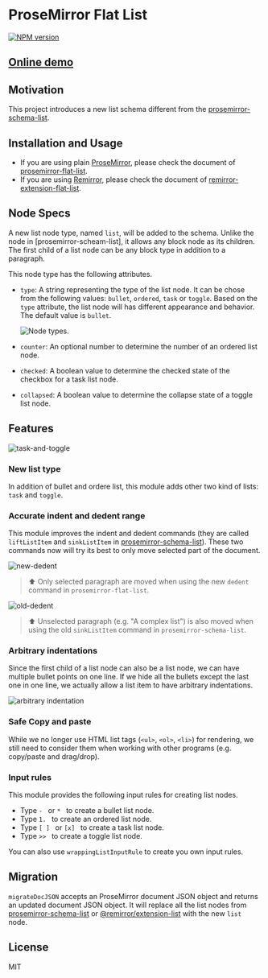 # ProseMirror Flat List

[![NPM version](https://img.shields.io/npm/v/remirror-extension-flat-list?color=a1b858&label=)](https://www.npmjs.com/package/remirror-extension-flat-list)

## [Online demo](https://remirror-extension-flat-list.netlify.app/)

## Motivation

This project introduces a new list schema different from the [prosemirror-schema-list].

## Installation and Usage

- If you are using plain [ProseMirror], please check the document of [prosemirror-flat-list].
- If you are using [Remirror], please check the document of [remirror-extension-flat-list].

## Node Specs

A new list node type, named `list`, will be added to the schema. Unlike the node in [prosemirror-scheam-list], it allows any block node as its children. The first child of a list node can be any block type in addition to a paragraph.

This node type has the following attributes.

- `type`:
  A string representing the type of the list node. It can be chose from the
  following values: `bullet`, `ordered`, `task` or `toggle`. Based on the
  `type` attribute, the list node will has different appearance and behavior.
  The default value is `bullet`.

  ![Node types](https://user-images.githubusercontent.com/24715727/216966304-c2f9a7f4-fc65-430c-91e8-2eb7aff956fa.png).

- `counter`:
  An optional number to determine the number of an ordered list node.
- `checked`:
  A boolean value to determine the checked state of the checkbox for a task
  list node.
- `collapsed`:
  A boolean value to determine the collapse state of a toggle list node.

## Features

![task-and-toggle](https://user-images.githubusercontent.com/24715727/216984786-b686a5fe-c9e3-47ae-8b06-6fbdb81200d2.gif)

### New list type

In addition of bullet and ordere list, this module adds other two kind of lists: `task` and `toggle`.

### Accurate indent and dedent range

This module improves the indent and dedent commands (they are called `liftListItem` and `sinkListItem` in [prosemirror-schema-list]). These two commands now will try its best to only move selected part of the document.

![new-dedent](https://user-images.githubusercontent.com/24715727/216982134-4e222d58-033c-4dbf-acfc-132d6264f524.gif)

> ⬆️ Only selected paragraph are moved when using the new `dedent` command in `prosemirror-flat-list`.

![old-dedent](https://user-images.githubusercontent.com/24715727/216982142-4fc89391-5dec-426b-bcfb-b0290920f08e.gif)

> ⬆️ Unselected paragraph (e.g. "A complex list") is also moved when using the old `sinkListItem` command in `prosemirror-schema-list`.

### Arbitrary indentations

Since the first child of a list node can also be a list node, we can have multiple bullet points on one line. If we hide all the bullets except the last one in one line, we actually allow a list item to have arbitrary indentations.

![arbitrary indentation](https://user-images.githubusercontent.com/24715727/216973979-af271633-62a2-4744-a522-e87b89426f90.gif)

### Safe Copy and paste

While we no longer use HTML list tags (`<ul>`, `<ol>`, `<li>`) for rendering, we still need to consider them when working with other programs (e.g. copy/paste and drag/drop).

### Input rules

This module provides the following input rules for creating list nodes.

- Type `- ` or `* ` to create a bullet list node.
- Type `1. ` to create an ordered list node.
- Type `[ ] ` or `[x] ` to create a task list node.
- Type `>> ` to create a toggle list node.

You can also use `wrappingListInputRule` to create you own input rules.

## Migration

`migrateDocJSON` accepts an ProseMirror document JSON object and returns an updated document JSON object. It will replace all the list nodes from [prosemirror-schema-list] or [@remirror/extension-list] with the new `list` node.

## License

MIT

[ProseMirror]: https://prosemirror.net/
[prosemirror-schema-list]: https://github.com/ProseMirror/prosemirror-schema-list
[@remirror/extension-list]: https://www.npmjs.com/package/@remirror/extension-list
[Remirror]: https://github.com/remirror/remirror
[prosemirror-flat-list]: https://github.com/ocavue/prosemirror-flat-list/tree/master/packages/prosemirror-package
[remirror-extension-flat-list]: https://github.com/ocavue/prosemirror-flat-list/tree/master/packages/remirror-package
